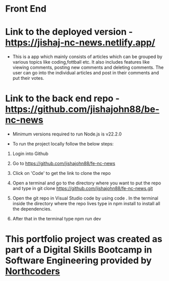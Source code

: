 # Front End

# Link to the deployed version - https://jishaj-nc-news.netlify.app/

- This is a app which mainly consists of articles which can be grouped by various topics like coding,fottball etc. It also includes features like viewing comments, posting new comments and deleting comments. The user can go into the individual articles and post in their comments and put their votes.

# Link to the back end repo - https://github.com/jishajohn88/be-nc-news

- Minimum versions required to run Node.js is v22.2.0

- To run the project locally follow the below steps:

1. Login into Github

2. Go to https://github.com/jishajohn88/fe-nc-news

3. Click on 'Code' to get the link to clone the repo

4. Open a terminal and go to the directory where you want to put the repo and type in git clone https://github.com/jishajohn88/fe-nc-news.git

5. Open the git repo in Visual Studio code by using code . In the terminal inside the directory where the repo lives type in npm install to install all the dependencies.

6. After that in the terminal type npm run dev

# This portfolio project was created as part of a Digital Skills Bootcamp in Software Engineering provided by [Northcoders](https://northcoders.com/)
